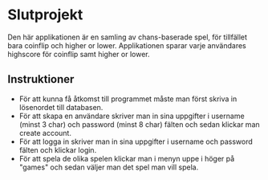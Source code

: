 # Slutprojekt
Den här applikationen är en samling av chans-baserade spel, för tillfället bara coinflip och higher or lower. Applikationen sparar varje användares highscore för coinflip samt higher or lower.

## Instruktioner
* För att kunna få åtkomst till programmet måste man först skriva in lösenordet till databasen.
* För att skapa en användare skriver man in sina uppgifter i username (minst 3 char) och password (minst 8 char) fälten och sedan klickar man create account.
* För att logga in skriver man in sina uppgifter i username och password fälten och klickar login.
* För att spela de olika spelen klickar man i menyn uppe i höger på "games" och sedan väljer man det spel man vill spela.
